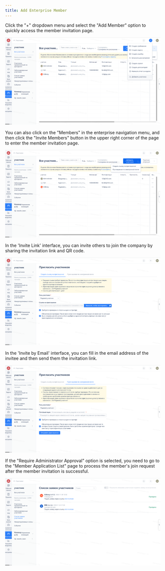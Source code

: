 ```yaml
---
title: Add Enterprise Member
---
```


Click the "+" dropdown menu and select the "Add Member" option to quickly access the member invitation page.

![Image Description](assets/image.png)

You can also click on the "Members" in the enterprise navigation menu, and then click the "Invite Members" button in the upper right corner of the page to enter the member invitation page.

![Image Description](assets/image377.png)

In the 'Invite Link' interface, you can invite others to join the company by sharing the invitation link and QR code.

![Image Description](assets/image378.png)

In the 'Invite by Email' interface, you can fill in the email address of the invitee and then send them the invitation link.

![Image Description](assets/image379.png)

If the "Require Administrator Approval" option is selected, you need to go to the "Member Application List" page to process the member's join request after the member invitation is successful.

![Image Description](assets/image380.png)